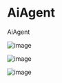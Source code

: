 # AiAgent
AiAgent


![image](https://github.com/user-attachments/assets/08a776af-efea-4c31-8d1b-5c5c2b26380f)

![image](https://github.com/user-attachments/assets/e5755769-c55b-4110-9c97-9e2226dcef41)

![image](https://github.com/user-attachments/assets/84c428d0-dca3-42d5-bd1c-4613340201ef)
